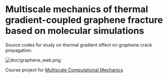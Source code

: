 # Multiscale mechanics of thermal gradient-coupled graphene fracture based on molecular simulations
Source codes for study on thermal gradient effect on graphene crack propagation.

![doc/graphene_web.png]()

Course project for [Multiscale Computational Mechanics](https://classes.cornell.edu/browse/roster/SP21/class/MAE/6260)

